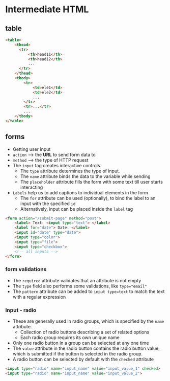 # Intermediate HTML

## table

```html
<table>
    <thead>
      <tr>
          <th>head11</th>
          <th>head12</th>
          ...
      </tr>
    </thead>
    <tbody>
        <tr>
            <td>ele1</td>
            <td>ele2</td>
            ...
        </tr>
        <tr>...</tr>
        ...
    </tbody>
</table>
```

## forms

- Getting user input
- `action` --> the **URL** to send form data to
- `method` --> the type of HTTP request
- The `input` tag creates interactive controls. 
  - The `type` attribute determines the type of input.
  - The `name` attribute binds the data to the variable while sending
  - The `placeholder` attribute fills the form with some text till user starts interacting
- `Labels` help us to add captions to individual elements in the form
  - The `for` attribute can be used (optionally), to bind the label to an input with the specified `id`
  - Alternatively, input can be placed inside the `label` tag

```html
<form action="/submit-page" method="post">
    <label> Text: <input type="text"> </label>
    <label for="date"> Date: </label>
    <input id="date" type="date">
    <input type="color">
    <input type="file">
    <input type="checkbox">
    <!-- all inputs -->
</form>
```

### form validations

- The `required` attribute validates that an attribute is not empty
- The `type` field also performs some validations, like `type="email"`
- The `pattern` attribute can be added to `input type=text` to match the text with a regular expression

### Input - radio

- These are generally used in radio groups, which is specified by the `name` attribute.
  - Collection of radio buttons describing a set of related options
  - Each radio group requires its own unique name
- Only one radio button in a group can be selected at any one time
- The `value`  attribute in the radio button contains the radio button value, which is submitted if the button is selected in the radio group.
- A radio button can be selected by default with the `checked` attribute

```html
<input type="radio" name="input_name" value="input_value_1" checked>
<input type="radio" name="input_name" value="input_value_2">
```
